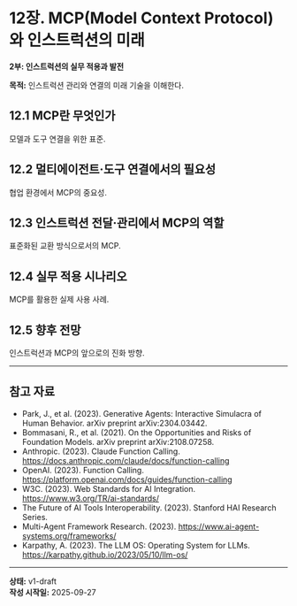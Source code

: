 # 12장. MCP(Model Context Protocol)와 인스트럭션의 미래

**2부: 인스트럭션의 실무 적용과 발전**

**목적:** 인스트럭션 관리와 연결의 미래 기술을 이해한다.

## 12.1 MCP란 무엇인가
모델과 도구 연결을 위한 표준.

## 12.2 멀티에이전트·도구 연결에서의 필요성
협업 환경에서 MCP의 중요성.

## 12.3 인스트럭션 전달·관리에서 MCP의 역할
표준화된 교환 방식으로서의 MCP.

## 12.4 실무 적용 시나리오
MCP를 활용한 실제 사용 사례.

## 12.5 향후 전망
인스트럭션과 MCP의 앞으로의 진화 방향.

---

## 참고 자료

- Park, J., et al. (2023). Generative Agents: Interactive Simulacra of Human Behavior. arXiv preprint arXiv:2304.03442.
- Bommasani, R., et al. (2021). On the Opportunities and Risks of Foundation Models. arXiv preprint arXiv:2108.07258.
- Anthropic. (2023). Claude Function Calling. https://docs.anthropic.com/claude/docs/function-calling
- OpenAI. (2023). Function Calling. https://platform.openai.com/docs/guides/function-calling
- W3C. (2023). Web Standards for AI Integration. https://www.w3.org/TR/ai-standards/
- The Future of AI Tools Interoperability. (2023). Stanford HAI Research Series.
- Multi-Agent Framework Research. (2023). https://www.ai-agent-systems.org/frameworks/
- Karpathy, A. (2023). The LLM OS: Operating System for LLMs. https://karpathy.github.io/2023/05/10/llm-os/

---

**상태:** v1-draft  
**작성 시작일:** 2025-09-27